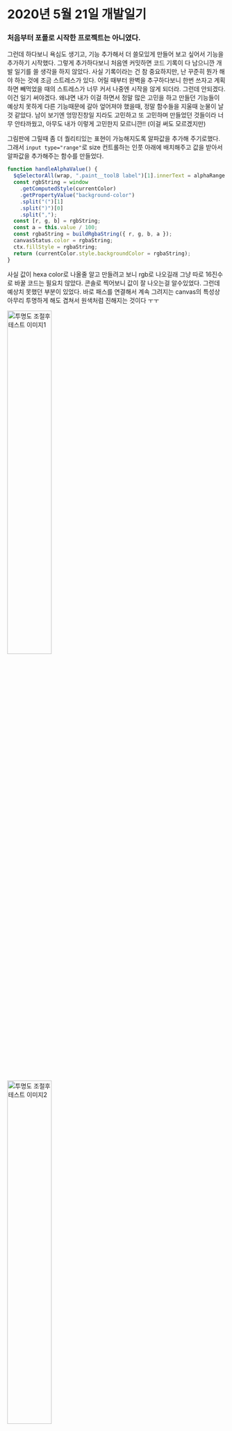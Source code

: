 # 2020년 5월 21일 개발일기

### 처음부터 포폴로 시작한 프로젝트는 아니였다.

그런데 하다보니 욕심도 생기고, 기능 추가해서 더 쓸모있게 만들어 보고 싶어서 기능을 추가하기 시작했다.
그렇게 추가하다보니 처음엔 커밋하면 코드 기록이 다 남으니깐 개발 일기를 쓸 생각을 하지 않았다. 사실 기록이라는 건 참 중요하지만, 난 꾸준히 뭔가 해야 하는 것에 조금 스트레스가 있다. 어릴 때부터 완벽을 추구하다보니 한번 쓰자고 계획 하면 빼먹었을 때의 스트레스가 너무 커서 나중엔 시작을 않게 되더라.
그런데 안되겠다. 이건 일기 써야겠다. 왜냐면 내가 이걸 하면서 정말 많은 고민을 하고 만들던 기능들이 예상치 못하게 다른 기능때문에 갈아 엎어져야 했을때, 정말 함수들을 지울때 눈물이 날것 같았다.
남이 보기엔 엉망진창일 지라도 고민하고 또 고민하며 만들었던 것들이라 너무 안타까웠고, 아무도 내가 이렇게 고민한지 모르니깐!! (이걸 써도 모르겠지만)

그림판에 그릴때 좀 더 퀄리티있는 표현이 가능해지도록 알파값을 추가해 주기로했다. 그래서 <code>input type="range"</code>로 size 컨트롤하는 인풋 아래에 배치해주고 값을 받아서 알파값을 추가해주는 함수를 만들었다.

```javascript
function handleAlphaValue() {
  $qSelectorAll(wrap, ".paint__toolB label")[1].innerText = alphaRange.value;
  const rgbString = window
    .getComputedStyle(currentColor)
    .getPropertyValue("background-color")
    .split("(")[1]
    .split(")")[0]
    .split(",");
  const [r, g, b] = rgbString;
  const a = this.value / 100;
  const rgbaString = buildRgbaString({ r, g, b, a });
  canvasStatus.color = rgbaString;
  ctx.fillStyle = rgbaString;
  return (currentColor.style.backgroundColor = rgbaString);
}
```

사실 값이 hexa color로 나올줄 알고 만들려고 보니 rgb로 나오길래 그냥 따로 16진수로 바꿀 코드는 필요치 않았다. 콘솔로 찍어보니 값이 잘 나오는걸 알수있었다. 그런데 예상치 못했던 부분이 있었다. 바로 패스를 연결해서 계속 그려지는 canvas의 특성상 아무리 투명하게 해도 겹쳐서 원색처럼 진해지는 것이다 ㅜㅜ

<img src="https://github.com/becover/Vanilla-JS/blob/master/PaintbrushJS/devDiary/img/testAlpha1.png" width="45%" title="투명도 조절후 테스트 이미지1" alt="투명도 조절후 테스트 이미지1"></img>

<img src="https://github.com/becover/Vanilla-JS/blob/master/PaintbrushJS/devDiary/img/testAlpha2.png" width="45%" title="투명도 조절후 테스트 이미지2" alt="투명도 조절후 테스트 이미지2"></img>

내가 원한건 이런게 아니라구! 투명투명한걸 원했는데!!

<img src="https://github.com/becover/Vanilla-JS/blob/master/PaintbrushJS/devDiary/img/testAlpha3.png" width="45%" title="투명도 조절후 테스트 이미지3" alt="투명도 조절후 테스트 이미지3"></img>

<img src="https://github.com/becover/Vanilla-JS/blob/master/PaintbrushJS/devDiary/img/testAlpha4.png" width="45%" title="투명도 조절후 테스트 이미지4" alt="투명도 조절후 테스트 이미지4"></img>

알파값을 엄청나게 줄여봤는데!! (레인지 값을 1000, 5000, 10000 단위로 나눠봄) 뭔가 필압으로 표현되는 느낌이 든다. 엄청 빠르게 드래그할땐 그나마 투명함이 살짝 보이는데 그마저도 진한편이다.😅😥

<img src="https://github.com/becover/Vanilla-JS/blob/master/PaintbrushJS/devDiary/img/testAlpha5.png" width="45%" title="투명도 조절후 테스트 이미지5" alt="투명도 조절후 테스트 이미지5"></img>

그래서 솔루션으로 흰색을 깔고 그 위에 색을 칠해 보았다!!
그랬더니 색은 표현이 되는데 알파의 특유의 투명함이 사라졌다..... 흑흑😭

그러다 곰곰히 생각해본게 이렇게 된거, 어차피 레이어 기능을 추가하려 했는데 얘도 레이어 하나 올려서 레이어 자체의 <code>opacity</code>값을 조정하면 되지 않을까? 하고 방식을 바꿔보기로 했다.

일단 alpha range에 input 이벤트가 발생할때에 canvas를 새로 만들어서 위에 투명하게 얹고 그 위에서 드로잉이 이루어지게 하는것이다!! 좋아 할 수 있어!😤💪
